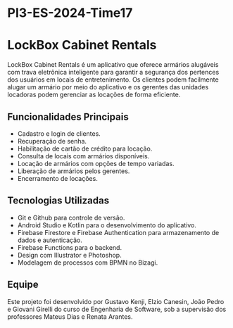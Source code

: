 # PI3-ES-2024-Time17

# LockBox Cabinet Rentals

LockBox Cabinet Rentals é um aplicativo que oferece armários alugáveis com trava eletrônica inteligente para garantir a segurança dos pertences dos usuários em locais de entretenimento. Os clientes podem facilmente alugar um armário por meio do aplicativo e os gerentes das unidades locadoras podem gerenciar as locações de forma eficiente.

## Funcionalidades Principais

- Cadastro e login de clientes.
- Recuperação de senha.
- Habilitação de cartão de crédito para locação.
- Consulta de locais com armários disponíveis.
- Locação de armários com opções de tempo variadas.
- Liberação de armários pelos gerentes.
- Encerramento de locações.

## Tecnologias Utilizadas

- Git e Github para controle de versão.
- Android Studio e Kotlin para o desenvolvimento do aplicativo.
- Firebase Firestore e Firebase Authentication para armazenamento de dados e autenticação.
- Firebase Functions para o backend.
- Design com Illustrator e Photoshop.
- Modelagem de processos com BPMN no Bizagi.


## Equipe

Este projeto foi desenvolvido por Gustavo Kenji, Elzio Canesin, João Pedro e Giovani Girelli do curso de Engenharia de Software, sob a supervisão dos professores Mateus Dias e Renata Arantes.

